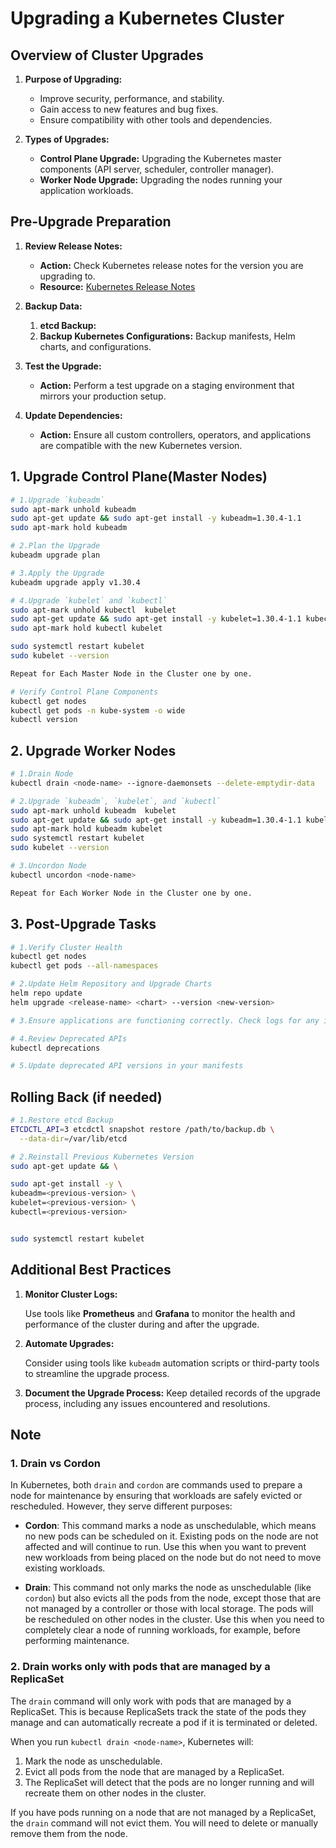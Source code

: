 # **Upgrading a Kubernetes Cluster**

## **Overview of Cluster Upgrades**

1. **Purpose of Upgrading:**

   - Improve security, performance, and stability.
   - Gain access to new features and bug fixes.
   - Ensure compatibility with other tools and dependencies.

2. **Types of Upgrades:**
   - **Control Plane Upgrade:** Upgrading the Kubernetes master components (API server, scheduler, controller manager).
   - **Worker Node Upgrade:** Upgrading the nodes running your application workloads.

## **Pre-Upgrade Preparation**

1. **Review Release Notes:**

   - **Action:** Check Kubernetes release notes for the version you are upgrading to.
   - **Resource:** [Kubernetes Release Notes](https://kubernetes.io/docs/setup/release/notes/)

2. **Backup Data:**

   1. **etcd Backup:**
   1. **Backup Kubernetes Configurations:** Backup manifests, Helm charts, and configurations.

3. **Test the Upgrade:**

   - **Action:** Perform a test upgrade on a staging environment that mirrors your production setup.

4. **Update Dependencies:**
   - **Action:** Ensure all custom controllers, operators, and applications are compatible with the new Kubernetes version.

## **1. Upgrade Control Plane(Master Nodes)**

```bash
# 1.Upgrade `kubeadm`
sudo apt-mark unhold kubeadm
sudo apt-get update && sudo apt-get install -y kubeadm=1.30.4-1.1
sudo apt-mark hold kubeadm
```

```bash
# 2.Plan the Upgrade
kubeadm upgrade plan
```

```bash
# 3.Apply the Upgrade
kubeadm upgrade apply v1.30.4
```

```bash
# 4.Upgrade `kubelet` and `kubectl`
sudo apt-mark unhold kubectl  kubelet
sudo apt-get update && sudo apt-get install -y kubelet=1.30.4-1.1 kubectl=1.30.4-1.1
sudo apt-mark hold kubectl kubelet

sudo systemctl restart kubelet
sudo kubelet --version
```

```txt
Repeat for Each Master Node in the Cluster one by one.
```

```bash
# Verify Control Plane Components
kubectl get nodes
kubectl get pods -n kube-system -o wide
kubectl version
```

## **2. Upgrade Worker Nodes**

```bash
# 1.Drain Node
kubectl drain <node-name> --ignore-daemonsets --delete-emptydir-data
```

```bash
# 2.Upgrade `kubeadm`, `kubelet`, and `kubectl`
sudo apt-mark unhold kubeadm  kubelet
sudo apt-get update && sudo apt-get install -y kubeadm=1.30.4-1.1 kubelet=1.30.4-1.1
sudo apt-mark hold kubeadm kubelet
sudo systemctl restart kubelet
sudo kubelet --version
```

```bash
# 3.Uncordon Node
kubectl uncordon <node-name>
```

```txt
Repeat for Each Worker Node in the Cluster one by one.
```

## **3. Post-Upgrade Tasks**

```bash
# 1.Verify Cluster Health
kubectl get nodes
kubectl get pods --all-namespaces
```

```bash
# 2.Update Helm Repository and Upgrade Charts
helm repo update
helm upgrade <release-name> <chart> --version <new-version>
```

```bash
# 3.Ensure applications are functioning correctly. Check logs for any issues.
```

```bash
# 4.Review Deprecated APIs
kubectl deprecations
```

```bash
# 5.Update deprecated API versions in your manifests
```

## **Rolling Back (if needed)**

```bash
# 1.Restore etcd Backup
ETCDCTL_API=3 etcdctl snapshot restore /path/to/backup.db \
  --data-dir=/var/lib/etcd
```

```bash
# 2.Reinstall Previous Kubernetes Version
sudo apt-get update && \

sudo apt-get install -y \
kubeadm=<previous-version> \
kubelet=<previous-version> \
kubectl=<previous-version>


sudo systemctl restart kubelet
```

## **Additional Best Practices**

1. **Monitor Cluster Logs:**

   Use tools like **Prometheus** and **Grafana** to monitor the health and performance of the cluster during and after the upgrade.

2. **Automate Upgrades:**

   Consider using tools like `kubeadm` automation scripts or third-party tools to streamline the upgrade process.

3. **Document the Upgrade Process:**
   Keep detailed records of the upgrade process, including any issues encountered and resolutions.

## Note

### 1. Drain vs Cordon

In Kubernetes, both `drain` and `cordon` are commands used to prepare a node for maintenance by ensuring that workloads are safely evicted or rescheduled. However, they serve different purposes:

- **Cordon**: This command marks a node as unschedulable, which means no new pods can be scheduled on it. Existing pods on the node are not affected and will continue to run. Use this when you want to prevent new workloads from being placed on the node but do not need to move existing workloads.

- **Drain**: This command not only marks the node as unschedulable (like `cordon`) but also evicts all the pods from the node, except those that are not managed by a controller or those with local storage. The pods will be rescheduled on other nodes in the cluster. Use this when you need to completely clear a node of running workloads, for example, before performing maintenance.

### 2. Drain works only with pods that are managed by a ReplicaSet

The `drain` command will only work with pods that are managed by a ReplicaSet. This is because ReplicaSets track the state of the pods they manage and can automatically recreate a pod if it is terminated or deleted.

When you run `kubectl drain <node-name>`, Kubernetes will:

1. Mark the node as unschedulable.
2. Evict all pods from the node that are managed by a ReplicaSet.
3. The ReplicaSet will detect that the pods are no longer running and will recreate them on other nodes in the cluster.

If you have pods running on a node that are not managed by a ReplicaSet, the `drain` command will not evict them. You will need to delete or manually remove them from the node.
